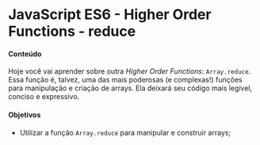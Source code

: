# JavaScript ES6 - Higher Order Functions - reduce

#### Conteúdo
Hoje você vai aprender sobre outra *Higher Order Functions*: `Array.reduce`.
Essa função é, talvez, uma das mais poderosas (e complexas!) funções para manipulação e criação de arrays. Ela deixará seu código mais legível, conciso e expressivo.

#### Objetivos
* Utilizar a função `Array.reduce` para manipular e construir arrays;